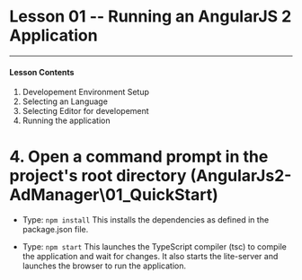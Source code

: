 # Lesson 01 -- Running an AngularJS 2 Application
----------
#### Lesson Contents
1.  Developement Environment Setup
2.  Selecting an Language
3.  Selecting Editor for developement
4.  Running the application


# 4. Open a command prompt in the project's root directory  (AngularJs2-AdManager\01_QuickStart)

- Type: `npm install` 
 This installs the dependencies as defined in the package.json file.

- Type: `npm start` 
This launches the TypeScript compiler (tsc) to compile the application and wait for changes. 
It also starts the lite-server and launches the browser to run the application.